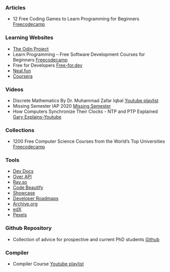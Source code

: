 
### Articles 

- 12 Free Coding Games to Learn Programming for Beginners [Freecodecamp](https://www.freecodecamp.org/news/12-free-coding-games-to-learn-programming-for-beginners/)

### Learning Websites

- [The Odin Project](https://www.theodinproject.com/)
- Learn Programming – Free Software Development Courses for Beginners [Freecodecamp](https://www.freecodecamp.org/news/learn-programming-free-software-development-courses-for-beginners#introduction-to-html5)
- Free for Developers [Free-for.dev](https://free-for.dev/)
- [Neal.fun](https://neal.fun/)
- [Coursera](https://www.coursera.org/)

### Videos

- Discrete Mathematics By Dr. Muhammad Zafar Iqbal [Youtube playlist](https://youtube.com/playlist?list=PLv832EzHdqDABq36G_Zpkj5hYjQ-q562W&si=sD2lYrOJ449yDGjX)
- Missing Semester IAP 2020 [Missing Semester](https://youtube.com/playlist?list=PLyzOVJj3bHQuloKGG59rS43e29ro7I57J&si=7_xWGSj6tuGXJMSo)
- How Computers Synchronize Their Clocks - NTP and PTP Explained [Gary Explains-Youtube](https://youtu.be/WX5E8x3pYqg?si=J6UaguK0VYuVqhlv)

### Collections

- 1200 Free Computer Science Courses from the World’s Top Universities [Freecodecamp](https://www.freecodecamp.org/news/free-courses-top-cs-universities/)

### Tools
- [Dev Docs](https://devdocs.io/)
- [Over API](https://overapi.com/)
- [Ray.so](https://ray.so/)
- [Code Beautify](https://codebeautify.org/)
- [Showcase](https://www.showwcase.com/)
- [Developer Roadmaps](https://roadmap.sh/)
- [Archive.org](https://archive.org/)
- [edX](https://www.edx.org/)
- [Pexels](https://www.pexels.com/)

### Github Repository

- Collection of advice for prospective and current PhD students [Github](https://github.com/pliang279/awesome-phd-advice)

### Compiler

- Compiler Course [Youtube playlist](https://youtube.com/playlist?list=PLOech0kWpH8-njQpmSNGSiQBPUvl8v3IM&si=n7PjDMUk-4JeyAaU)